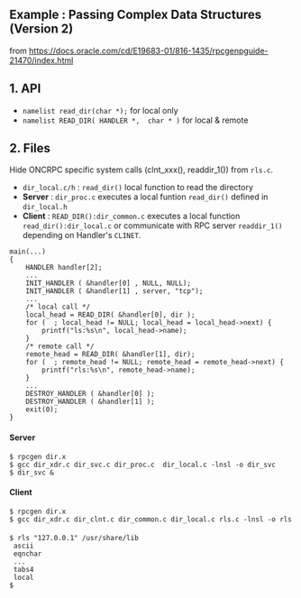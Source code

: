 

## Example : Passing Complex Data Structures (Version 2)
from  https://docs.oracle.com/cd/E19683-01/816-1435/rpcgenpguide-21470/index.html

## 1. API 

- `namelist read_dir(char *);` for local only
- `namelist READ_DIR( HANDLER *,  char * )` for local & remote

## 2. Files

Hide ONCRPC specific system calls (clnt_xxx(), readdir_1()) from `rls.c`. 

- `dir_local.c/h` : `read_dir()` local function to read the directory
- **Server** : `dir_proc.c` executes a local funtion `read_dir()` defined in `dir_local.h`
- **Client** : `READ_DIR():dir_common.c` executes a local function `read_dir():dir_local.c` or communicate with RPC server `readdir_1()` depending on Handler's `CLINET`.



```
main(...)
{
	HANDLER handler[2];
    ...
    INIT_HANDLER ( &handler[0] , NULL, NULL);
    INIT_HANDLER ( &handler[1] , server, "tcp");
	...
	/* local call */
	local_head = READ_DIR( &handler[0], dir );
    for (  ; local_head != NULL; local_head = local_head->next) {
	    printf("ls:%s\n", local_head->name);
	}
    /* remote call */
    remote_head = READ_DIR( &handler[1], dir);
    for (  ; remote_head != NULL; remote_head = remote_head->next) {
	    printf("rls:%s\n", remote_head->name);
	}
    ...
	DESTROY_HANDLER ( &handler[0] );
	DESTROY_HANDLER ( &handler[1] );
	exit(0);
}
```

#### Server

```
$ rpcgen dir.x
$ gcc dir_xdr.c dir_svc.c dir_proc.c  dir_local.c -lnsl -o dir_svc
$ dir_svc &
```
#### Client

```
$ rpcgen dir.x
$ gcc dir_xdr.c dir_clnt.c dir_common.c dir_local.c rls.c -lnsl -o rls 
```
#### 

```
$ rls "127.0.0.1" /usr/share/lib
 ascii
 eqnchar
 ...
 tabs4
 local
$
```
